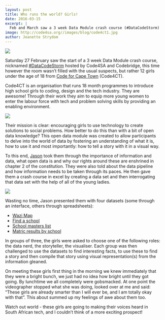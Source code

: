 ```yaml
---
layout: post
title: Who runs the world? Girls!
date: 2016-03-15
excerpt: |
  Feb and March saw a 3 week Data Module crash course (#DataCodeStorm) hosted by Code4SA and Codebridge, this time however the room wasn’t filled with the usual tech and data suspects, but rather 12 girls under the age of 18 from Code for Cape Town.
image: http://code4sa.org//images/blog/code4ct1.jpg
author: Jeanette Strydom
---
```


<img src="//images/blog/code4ct1.jpg">

Saturday 27 February saw the start of a 3 week Data Module crash course, nicknamed [#DataCodeStorm](https://twitter.com/search?q=%23DataCodeStorm&src=typd) hosted by Code4SA and Codebridge, this time however the room wasn’t filled with the usual suspects, but rather 12 girls under the age of 18 from [Code for Cape Town](http://code4ct.com/) (Code4CT). 

Code4CT is an organisation that runs 18 month programmes to introduce high school girls to coding, design and the tech industry. They are awesome! Through their work they aim to equip more young women to enter the labour force with tech and problem solving skills by providing an enabling environment. 

<img src="//images/blog/code4ct2.jpg">

Their mission is clear: encouraging girls to use technology to create solutions to social problems. How better to do this than with a bit of open data knowledge? This open data module was created to allow participants to delve into the world of data by fostering an understanding of what it is, how to use it and most importantly: how to tell a story with it in a visual way. 

To this end, [Jason](https://twitter.com/j_norwood_young) took them through the importance of information and data, what open data is and why our rights around these are enshrined in chapter 2 of the constitution. They were also told about the data pipeline and how information needs to be taken through its paces. He then gave them a crash course in excel by creating a data set and then interrogating that data set with the help of all of the young ladies. 

<img src="//images/blog/code4ct3.jpg">

Wasting no time, Jason presented them with four datasets (some through an interface, others through spreadsheets): 

* [Wazi Map](http://wazimap.co.za/) 
* [Find a school](http://wcedemis.pgwc.gov.za/wced/findaschool.html) 
* [School masters list](https://data.code4sa.org/Education/Master-List-of-Ordinary-Schools-Q2-2013/2msh-5az8) 
* [Matric results by school](https://data.code4sa.org/Education/2014-Matric-Results-by-School/twd8-s9hg) 

In groups of three, the girls were asked to choose one of the following roles: the data nerd, the storyteller, the visualiser. Each group was then challenged to use the datasets to find interesting facts, to use these to find a story and then compile that story using visual representation(s) from the information gleaned. 

On meeting these girls first thing in the morning we knew immediately that they were a bright bunch, we just had no idea how bright until they got going. By lunchtime we all completely were gobsmacked. At one point the videographer stopped what she was doing, looked over at me and said: “These girls are already smarter than I will ever be, and I am totally okay with that”. This about summed up my feelings of awe about them too.

Watch out world - these girls are going to making their voices heard in South African tech, and I couldn’t think of a more exciting prospect! 

